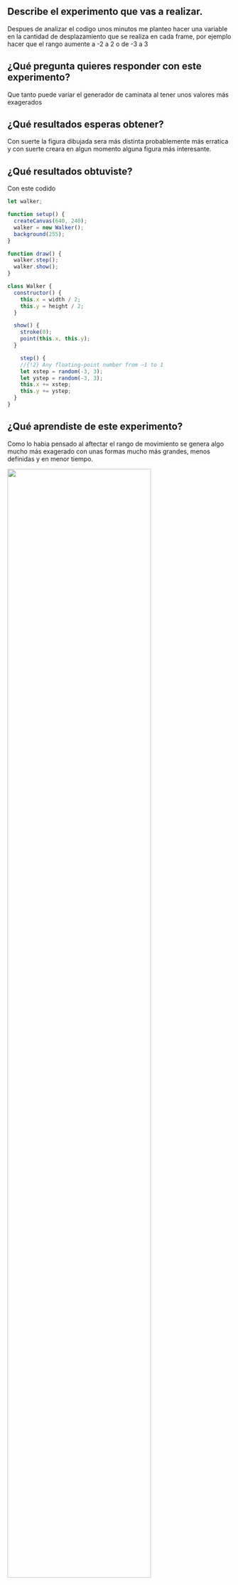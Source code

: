 ## Describe el experimento que vas a realizar.
Despues de analizar el codigo unos minutos me planteo hacer una variable en la cantidad de desplazamiento que se realiza en cada frame, por ejemplo hacer que el rango aumente a -2 a 2  o de -3 a 3
## ¿Qué pregunta quieres responder con este experimento?
Que tanto puede variar el generador de caminata al tener unos valores más exagerados 
## ¿Qué resultados esperas obtener? 
Con suerte la figura dibujada sera más distinta probablemente más erratica y con suerte creara en algun momento alguna figura más interesante.
## ¿Qué resultados obtuviste?
Con este codido 
``` js
let walker;

function setup() {
  createCanvas(640, 240);
  walker = new Walker();
  background(255);
}

function draw() {
  walker.step();
  walker.show();
}

class Walker {
  constructor() {
    this.x = width / 2;
    this.y = height / 2;
  }

  show() {
    stroke(0);
    point(this.x, this.y);
  }

    step() {
    //{!2} Any floating-point number from –1 to 1
    let xstep = random(-3, 3);
    let ystep = random(-3, 3);
    this.x += xstep;
    this.y += ystep;
  }
}

```

## ¿Qué aprendiste de este experimento?
Como lo habia pensado al aftectar el rango de movimiento se genera algo mucho más exagerado con unas formas mucho más grandes, menos definidas y en menor tiempo.

<img src="../../../assets/1-3.png" style="height: 80%; width:80%;" />

